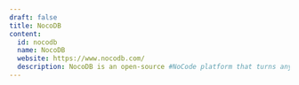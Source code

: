 ```yaml
---
draft: false
title: NocoDB
content:
  id: nocodb
  name: NocoDB
  website: https://www.nocodb.com/
  description: NocoDB is an open-source #NoCode platform that turns any database into a smart spreadsheet.
---
```

